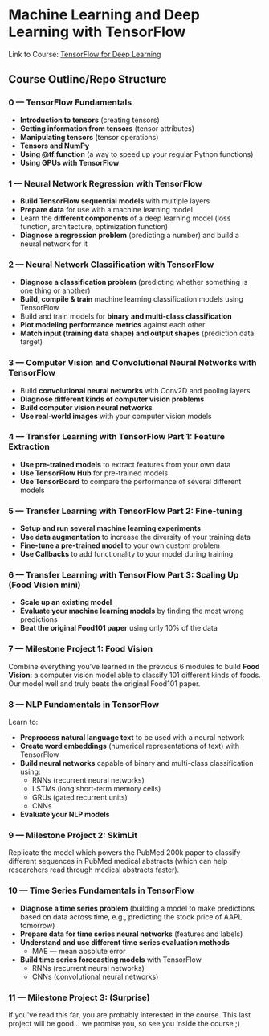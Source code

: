# Machine Learning and Deep Learning with TensorFlow

Link to Course: [TensorFlow for Deep Learning](https://www.udemy.com/share/104sRw3@5hWLFAoqQI0ZsfrSEfyqNsnZfNvpjSeKV3Jqu79gvTxbRZ8XwxP9j8o_RWBnNM20Gg==/)

## Course Outline/Repo Structure

### 0 — TensorFlow Fundamentals

- **Introduction to tensors** (creating tensors)
- **Getting information from tensors** (tensor attributes)
- **Manipulating tensors** (tensor operations)
- **Tensors and NumPy**
- **Using @tf.function** (a way to speed up your regular Python functions)
- **Using GPUs with TensorFlow**

### 1 — Neural Network Regression with TensorFlow

- **Build TensorFlow sequential models** with multiple layers
- **Prepare data** for use with a machine learning model
- Learn the **different components** of a deep learning model (loss function, architecture, optimization function)
- **Diagnose a regression problem** (predicting a number) and build a neural network for it

### 2 — Neural Network Classification with TensorFlow

- **Diagnose a classification problem** (predicting whether something is one thing or another)
- **Build, compile & train** machine learning classification models using TensorFlow
- Build and train models for **binary and multi-class classification**
- **Plot modeling performance metrics** against each other
- **Match input (training data shape) and output shapes** (prediction data target)

### 3 — Computer Vision and Convolutional Neural Networks with TensorFlow

- Build **convolutional neural networks** with Conv2D and pooling layers
- **Diagnose different kinds of computer vision problems**
- **Build computer vision neural networks**
- **Use real-world images** with your computer vision models

### 4 — Transfer Learning with TensorFlow Part 1: Feature Extraction

- **Use pre-trained models** to extract features from your own data
- **Use TensorFlow Hub** for pre-trained models
- **Use TensorBoard** to compare the performance of several different models

### 5 — Transfer Learning with TensorFlow Part 2: Fine-tuning

- **Setup and run several machine learning experiments**
- **Use data augmentation** to increase the diversity of your training data
- **Fine-tune a pre-trained model** to your own custom problem
- **Use Callbacks** to add functionality to your model during training

### 6 — Transfer Learning with TensorFlow Part 3: Scaling Up (Food Vision mini)

- **Scale up an existing model**
- **Evaluate your machine learning models** by finding the most wrong predictions
- **Beat the original Food101 paper** using only 10% of the data

### 7 — Milestone Project 1: Food Vision

Combine everything you've learned in the previous 6 modules to build **Food Vision**: a computer vision model able to classify 101 different kinds of foods. Our model well and truly beats the original Food101 paper.

### 8 — NLP Fundamentals in TensorFlow

Learn to:
- **Preprocess natural language text** to be used with a neural network
- **Create word embeddings** (numerical representations of text) with TensorFlow
- **Build neural networks** capable of binary and multi-class classification using:
  - RNNs (recurrent neural networks)
  - LSTMs (long short-term memory cells)
  - GRUs (gated recurrent units)
  - CNNs
- **Evaluate your NLP models**

### 9 — Milestone Project 2: SkimLit

Replicate the model which powers the PubMed 200k paper to classify different sequences in PubMed medical abstracts (which can help researchers read through medical abstracts faster).

### 10 — Time Series Fundamentals in TensorFlow

- **Diagnose a time series problem** (building a model to make predictions based on data across time, e.g., predicting the stock price of AAPL tomorrow)
- **Prepare data for time series neural networks** (features and labels)
- **Understand and use different time series evaluation methods**
  - MAE — mean absolute error
- **Build time series forecasting models** with TensorFlow
  - RNNs (recurrent neural networks)
  - CNNs (convolutional neural networks)

### 11 — Milestone Project 3: (Surprise)

If you've read this far, you are probably interested in the course. This last project will be good... we promise you, so see you inside the course ;)

